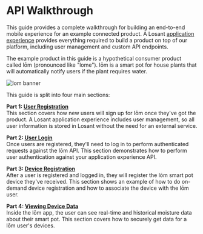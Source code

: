 # API Walkthrough

This guide provides a complete walkthrough for building an end-to-end mobile experience for an example connected product. A Losant [application experience](/experiences/overview/) provides everything required to build a product on top of our platform, including user management and custom API endpoints.

The example product in this guide is a hypothetical consumer product called lōm (pronounced like "lome"). lōm is a smart pot for house plants that will automatically notify users if the plant requires water.

![lom banner](/images/experiences/walkthrough/lom-banner.jpg "lom banner")

This guide is split into four main sections:

**Part 1: [User Registration](/experiences/walkthrough/part1/)**  
This section covers how new users will sign up for lōm once they've got the product. A Losant application experience includes user management, so all user information is stored in Losant without the need for an external service.

**Part 2: [User Login](/experiences/walkthrough/part2/)**  
Once users are registered, they'll need to log in to perform authenticated requests against the lōm API. This section demonstrates how to perform user authentication against your application experience API.

**Part 3: [Device Registration](/experiences/walkthrough/part3/)**  
After a user is registered and logged in, they will register the lōm smart pot device they've received. This section shows an example of how to do on-demand device registration and how to associate the device with the lōm user.

**Part 4: [Viewing Device Data](/experiences/walkthrough/part4/)**  
Inside the lōm app, the user can see real-time and historical moisture data about their smart pot. This section covers how to securely get data for a lōm user's devices.
